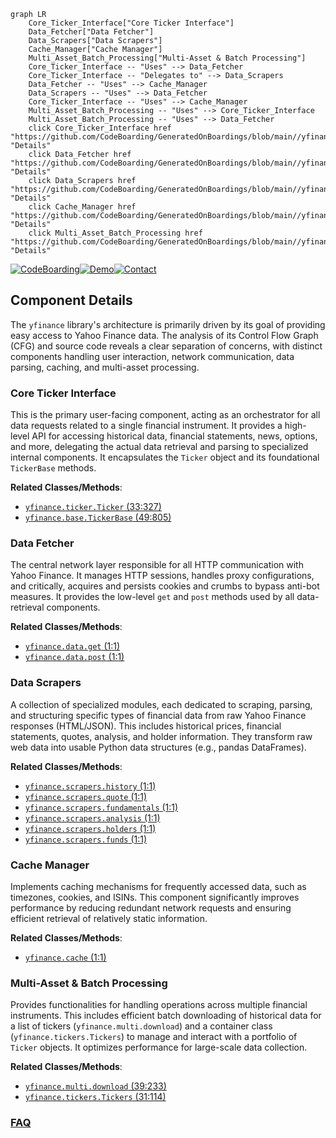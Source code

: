 ```mermaid
graph LR
    Core_Ticker_Interface["Core Ticker Interface"]
    Data_Fetcher["Data Fetcher"]
    Data_Scrapers["Data Scrapers"]
    Cache_Manager["Cache Manager"]
    Multi_Asset_Batch_Processing["Multi-Asset & Batch Processing"]
    Core_Ticker_Interface -- "Uses" --> Data_Fetcher
    Core_Ticker_Interface -- "Delegates to" --> Data_Scrapers
    Data_Fetcher -- "Uses" --> Cache_Manager
    Data_Scrapers -- "Uses" --> Data_Fetcher
    Core_Ticker_Interface -- "Uses" --> Cache_Manager
    Multi_Asset_Batch_Processing -- "Uses" --> Core_Ticker_Interface
    Multi_Asset_Batch_Processing -- "Uses" --> Data_Fetcher
    click Core_Ticker_Interface href "https://github.com/CodeBoarding/GeneratedOnBoardings/blob/main//yfinance/Core_Ticker_Interface.md" "Details"
    click Data_Fetcher href "https://github.com/CodeBoarding/GeneratedOnBoardings/blob/main//yfinance/Data_Fetcher.md" "Details"
    click Data_Scrapers href "https://github.com/CodeBoarding/GeneratedOnBoardings/blob/main//yfinance/Data_Scrapers.md" "Details"
    click Cache_Manager href "https://github.com/CodeBoarding/GeneratedOnBoardings/blob/main//yfinance/Cache_Manager.md" "Details"
    click Multi_Asset_Batch_Processing href "https://github.com/CodeBoarding/GeneratedOnBoardings/blob/main//yfinance/Multi_Asset_Batch_Processing.md" "Details"
```
[![CodeBoarding](https://img.shields.io/badge/Generated%20by-CodeBoarding-9cf?style=flat-square)](https://github.com/CodeBoarding/GeneratedOnBoardings)[![Demo](https://img.shields.io/badge/Try%20our-Demo-blue?style=flat-square)](https://www.codeboarding.org/demo)[![Contact](https://img.shields.io/badge/Contact%20us%20-%20contact@codeboarding.org-lightgrey?style=flat-square)](mailto:contact@codeboarding.org)

## Component Details

The `yfinance` library's architecture is primarily driven by its goal of providing easy access to Yahoo Finance data. The analysis of its Control Flow Graph (CFG) and source code reveals a clear separation of concerns, with distinct components handling user interaction, network communication, data parsing, caching, and multi-asset processing.

### Core Ticker Interface
This is the primary user-facing component, acting as an orchestrator for all data requests related to a single financial instrument. It provides a high-level API for accessing historical data, financial statements, news, options, and more, delegating the actual data retrieval and parsing to specialized internal components. It encapsulates the `Ticker` object and its foundational `TickerBase` methods.


**Related Classes/Methods**:

- <a href="https://github.com/ranaroussi/yfinance/blob/master/yfinance/ticker.py#L33-L327" target="_blank" rel="noopener noreferrer">`yfinance.ticker.Ticker` (33:327)</a>
- <a href="https://github.com/ranaroussi/yfinance/blob/master/yfinance/base.py#L49-L805" target="_blank" rel="noopener noreferrer">`yfinance.base.TickerBase` (49:805)</a>


### Data Fetcher
The central network layer responsible for all HTTP communication with Yahoo Finance. It manages HTTP sessions, handles proxy configurations, and critically, acquires and persists cookies and crumbs to bypass anti-bot measures. It provides the low-level `get` and `post` methods used by all data-retrieval components.


**Related Classes/Methods**:

- <a href="https://github.com/ranaroussi/yfinance/blob/master/yfinance/data.py#L1-L1" target="_blank" rel="noopener noreferrer">`yfinance.data.get` (1:1)</a>
- <a href="https://github.com/ranaroussi/yfinance/blob/master/yfinance/data.py#L1-L1" target="_blank" rel="noopener noreferrer">`yfinance.data.post` (1:1)</a>


### Data Scrapers
A collection of specialized modules, each dedicated to scraping, parsing, and structuring specific types of financial data from raw Yahoo Finance responses (HTML/JSON). This includes historical prices, financial statements, quotes, analysis, and holder information. They transform raw web data into usable Python data structures (e.g., pandas DataFrames).


**Related Classes/Methods**:

- <a href="https://github.com/ranaroussi/yfinance/blob/master/yfinance/scrapers/history.py#L1-L1" target="_blank" rel="noopener noreferrer">`yfinance.scrapers.history` (1:1)</a>
- <a href="https://github.com/ranaroussi/yfinance/blob/master/yfinance/scrapers/quote.py#L1-L1" target="_blank" rel="noopener noreferrer">`yfinance.scrapers.quote` (1:1)</a>
- <a href="https://github.com/ranaroussi/yfinance/blob/master/yfinance/scrapers/fundamentals.py#L1-L1" target="_blank" rel="noopener noreferrer">`yfinance.scrapers.fundamentals` (1:1)</a>
- <a href="https://github.com/ranaroussi/yfinance/blob/master/yfinance/scrapers/analysis.py#L1-L1" target="_blank" rel="noopener noreferrer">`yfinance.scrapers.analysis` (1:1)</a>
- <a href="https://github.com/ranaroussi/yfinance/blob/master/yfinance/scrapers/holders.py#L1-L1" target="_blank" rel="noopener noreferrer">`yfinance.scrapers.holders` (1:1)</a>
- <a href="https://github.com/ranaroussi/yfinance/blob/master/yfinance/scrapers/funds.py#L1-L1" target="_blank" rel="noopener noreferrer">`yfinance.scrapers.funds` (1:1)</a>


### Cache Manager
Implements caching mechanisms for frequently accessed data, such as timezones, cookies, and ISINs. This component significantly improves performance by reducing redundant network requests and ensuring efficient retrieval of relatively static information.


**Related Classes/Methods**:

- <a href="https://github.com/ranaroussi/yfinance/blob/master/yfinance/cache.py#L1-L1" target="_blank" rel="noopener noreferrer">`yfinance.cache` (1:1)</a>


### Multi-Asset & Batch Processing
Provides functionalities for handling operations across multiple financial instruments. This includes efficient batch downloading of historical data for a list of tickers (`yfinance.multi.download`) and a container class (`yfinance.tickers.Tickers`) to manage and interact with a portfolio of `Ticker` objects. It optimizes performance for large-scale data collection.


**Related Classes/Methods**:

- <a href="https://github.com/ranaroussi/yfinance/blob/master/yfinance/multi.py#L39-L233" target="_blank" rel="noopener noreferrer">`yfinance.multi.download` (39:233)</a>
- <a href="https://github.com/ranaroussi/yfinance/blob/master/yfinance/tickers.py#L31-L114" target="_blank" rel="noopener noreferrer">`yfinance.tickers.Tickers` (31:114)</a>




### [FAQ](https://github.com/CodeBoarding/GeneratedOnBoardings/tree/main?tab=readme-ov-file#faq)